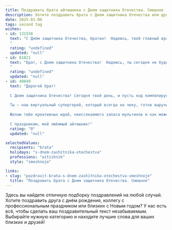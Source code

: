 ```yaml
---
title: Поздравить брата айтишника с Днем защитника Отечества. Смешное
description: Хотите поздравить брата с Днем защитника Отечества или другим праздником? Наш ИИ создаст незабываемое поздравление, а вы обязательно выделитесь среди других.  
date: 2025-01-06
tags: second tag
wishes:
- id: 131558
  text: "С Днём защитника Отечества, братан!  Надеюсь, твой главный враг сегодня — лишь зависающий компьютер, а не орда злобных хакеров.  Пусть твой код всегда работает идеально, а баги обходят тебя стороной, как  вирус антивирус.  Успехов в защите данных и...  ну, и вообще всего! 😉
  "
  rating: "undefined"
  updated: "null"
- id: 81821
  text: "Брат, с Днем защитника Отечества!  Надеюсь, ты сегодня не будешь защищать свою компьютерную сеть от вирусной атаки, а оторвёшься от монитора и отпразднуешь день настоящих героев!  🍻
  "
  rating: "undefined"
  updated: "null"
- id: 40849
  text: "Дорогой брат!
  
  С Днем защитника Отечества! Сегодня твой день, и пусть код компилируется без ошибок, а баги разбегаются в ужасе! Пусть твой компьютер работает быстрее, чем твои мысли о том, как бы отложить дела на завтра.
  
  Ты — наш виртуальный супергерой, который всегда на чеку, готов выручить, даже если за окном не спят серверы. Так что в этот день, когда мы отмечаем настоящих защитников, не забывай, что перед твоими гениальными алгоритмами даже вирусы не имеют шансов!
  
  Желаю тебе креативных идей, неиссякаемого запаса мультиков и как можно больше успешных проектов! Пусть твое жизненное \"железо\" никогда не выходит из строя, а софт был всегда актуальным!
  
  С праздником, мой любимый айтишник!"
  rating: "0"
  updated: "null"

selectedValues:
  recipients: "brata"
  holidays: "s-dnem-zashitnika-otechestva"
  professions: "aitishnik"
  style: "smeshnoje"

links:
- slug: "pozdravit-brata-s-dnem-zashitnika-otechestva-smeshnoje"
  title: "Поздравить брата с Днем защитника Отечества. Смешное"
---
```


Здесь вы найдете отличную подборку поздравлений на любой случай. 
Хотите поздравить друга с днём рождения, коллегу с профессиональным праздником или близких с Новым годом? У нас есть всё, чтобы сделать ваш поздравительный текст незабываемым. Выбирайте нужную категорию и находите лучшие слова для ваших близких и друзей!
